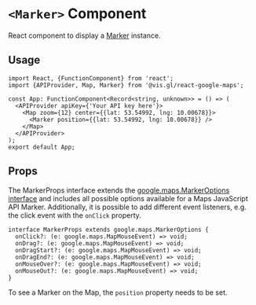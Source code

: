 # `<Marker>` Component

React component to display a [Marker](https://developers.google.com/maps/documentation/javascript/reference/marker#Marker) instance.

## Usage

```tsx
import React, {FunctionComponent} from 'react';
import {APIProvider, Map, Marker} from '@vis.gl/react-google-maps';

const App: FunctionComponent<Record<string, unknown>> = () => (
  <APIProvider apiKey={'Your API key here'}>
    <Map zoom={12} center={{lat: 53.54992, lng: 10.00678}}>
      <Marker position={{lat: 53.54992, lng: 10.00678}} />
    </Map>
  </APIProvider>
);
export default App;
```

## Props

The MarkerProps interface extends the [google.maps.MarkerOptions interface](https://developers.google.com/maps/documentation/javascript/reference/marker#MarkerOptions) and includes all possible options available for a Maps JavaScript API Marker. Additionally, it is possible to add different event listeners, e.g. the click event with the `onClick` property.

```tsx
interface MarkerProps extends google.maps.MarkerOptions {
  onClick?: (e: google.maps.MapMouseEvent) => void;
  onDrag?: (e: google.maps.MapMouseEvent) => void;
  onDragStart?: (e: google.maps.MapMouseEvent) => void;
  onDragEnd?: (e: google.maps.MapMouseEvent) => void;
  onMouseOver?: (e: google.maps.MapMouseEvent) => void;
  onMouseOut?: (e: google.maps.MapMouseEvent) => void;
}
```

To see a Marker on the Map, the `position` property needs to be set.
